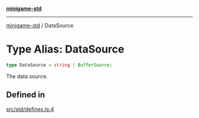[**minigame-std**](../README.md)

***

[minigame-std](../README.md) / DataSource

# Type Alias: DataSource

```ts
type DataSource = string | BufferSource;
```

The data source.

## Defined in

[src/std/defines.ts:4](https://github.com/JiangJie/minigame-std/blob/ddafbfd7359780ec38a81aeff021a80d33e07eb0/src/std/defines.ts#L4)
